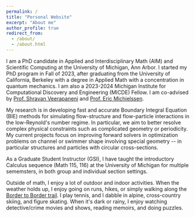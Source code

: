 ```yaml
---
permalink: /
title: "Personal Website"
excerpt: "About me"
author_profile: true
redirect_from: 
  - /about/
  - /about.html
---
```


<!--[academicpages template](https://github.com/academicpages/academicpages.github.io)
[_config.yml](https://github.com/academicpages/academicpages.github.io/blob/master/_config.yml)

Getting started
======
1. Upload any files (like PDFs, .zip files, etc.) to the files/ directory. They will appear at https://[your GitHub username].github.io/files/example.pdf.  
1. Check status by going to the repository settings, in the "GitHub pages" section 

The configuration file for the top menu is in [_data/navigation.yml](https://github.com/academicpages/academicpages.github.io/blob/master/_data/navigation.yml). For example, if you don't have a portfolio or blog posts, you can remove those items from that navigation.yml file to remove them from the header. 

**Markdown generator**
(https://github.com/academicpages/academicpages.github.io/tree/master/markdown_generator) 
I keep a spreadsheet of my publications and talks, then run the code in these notebooks to generate the markdown files, then commit and push them to the GitHub repository.

For more info
------
More info about configuring academicpages can be found in [the guide](https://academicpages.github.io/markdown/). The [guides for the Minimal Mistakes theme](https://mmistakes.github.io/minimal-mistakes/docs/configuration/) (which this theme was forked from) might also be helpful.
-->
I am a PhD candidate in Applied and Interdisciplinary Math (AIM) and Scientific Computing at the University of Michigan, Ann Arbor. I started my PhD program in Fall of 2023, after graduating from the University of California, Berkeley with a degree in Applied Math with a concentration in quantum mechanics. I am also a 2023-2024 Michigan Institute for Computational Discovery and Engineering (MICDE) Fellow. I am co-advised by [Prof. Shravan Veerapaneni](https://dept.math.lsa.umich.edu/~shravan/) and [Prof. Eric Michielssen](https://michielssen.engin.umich.edu/).

My research is in developing fast and accurate Boundary Integral Equation (BIE) methods for simulating flow-structure and flow-particle interactions in the low-Reynold's number regime. In particular, we aim to better resolve complex physical constraints such as complicated geometry or periodicity. My current projects focus on improving forward solvers in optimization problems on channel or swimmer shape involving special geometry -- in particular structures and particles with circular cross-sections.

As a Graduate Student Instructor (GSI), I have taught the introductory Calculus sequence (Math 115, 116) at the University of Michigan for multiple sememsters, in both group and individual section settings.

Outside of math, I enjoy a lot of outdoor and indoor activities. When the weather holds up, I enjoy going on runs, hikes, or simply walking along the [Border to Border trail](https://www.washtenaw.org/334/Border-to-Border-Trail). I play tennis, and I dabble in alpine, cross-country skiing, and figure skating. When it's dark or rainy, I enjoy watching detective/crime movies and shows, reading memoirs, and doing puzzles. 
